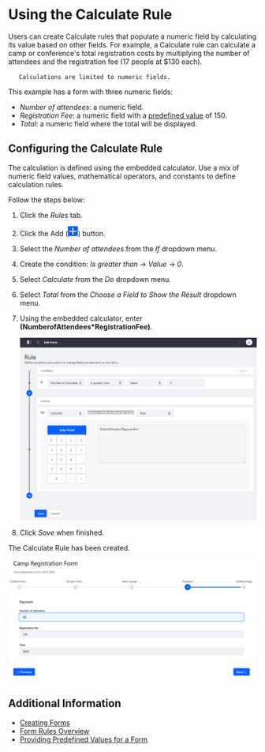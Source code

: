# Using the Calculate Rule

Users can create Calculate rules that populate a numeric field by calculating its value based on other fields. For example, a Calculate rule can calculate a camp or conference's total registration costs by multiplying the number of attendees and the registration fee (17 people at $130 each).

```important::
   Calculations are limited to numeric fields.
```

This example has a form with three numeric fields:

* _Number of attendees_: a numeric field.
* _Registration Fee_: a numeric field with a [predefined value](../creating-and-managing-forms/providing-help-text-and-predefined-values.md) of 150.
* _Total_: a numeric field where the total will be displayed.

## Configuring the Calculate Rule

The calculation is defined using the embedded calculator. Use a mix of numeric field values, mathematical operators, and constants to define calculation rules.

Follow the steps below:

1. Click the _Rules_ tab.
1. Click the Add (![Add](../../../images/icon-add.png)) button.
1. Select the _Number of attendees_ from the _If_ dropdown menu.
1. Create the condition: _Is greater than_ &rarr; _Value_ &rarr; _0_.
1. Select _Calculate_ from the _Do_ dropdown menu.
1. Select _Total_ from the _Choose a Field to Show the Result_ dropdown menu.
1. Using the embedded calculator, enter **(NumberofAttendees*RegistrationFee)**.

    ![Calculate the registration total by multiplying the two fields.](./using-the-calculate-rule/images/01.png)

1. Click _Save_ when finished.

The Calculate Rule has been created.

![Calculate the registration total by multiplying the two fields.](./using-the-calculate-rule/images/02.png)

## Additional Information

* [Creating Forms](../creating-and-managing-forms/creating-forms.md)
* [Form Rules Overview](./form-rules-overview.md)
* [Providing Predefined Values for a Form](../creating-and-managing-forms/providing-help-text-and-predefined-values.md)
